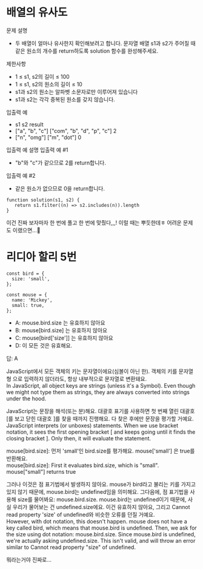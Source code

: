 # 배열의 유사도

문제 설명
- 두 배열이 얼마나 유사한지 확인해보려고 합니다. 문자열 배열 s1과 s2가 주어질 때 같은 원소의 개수를 return하도록 solution 함수를 완성해주세요.

제한사항
- 1 ≤ s1, s2의 길이 ≤ 100
- 1 ≤ s1, s2의 원소의 길이 ≤ 10
- s1과 s2의 원소는 알파벳 소문자로만 이루어져 있습니다
- s1과 s2는 각각 중복된 원소를 갖지 않습니다.

입출력 예
- s1	s2	result
- ["a", "b", "c"]	["com", "b", "d", "p", "c"]	2
- ["n", "omg"]	["m", "dot"]	0

입출력 예 설명
입출력 예 #1 <br>
- "b"와 "c"가 같으므로 2를 return합니다.

입출력 예 #2 <br>
- 같은 원소가 없으므로 0을 return합니다.

```
function solution(s1, s2) {
   return s1.filter((n) => s2.includes(n)).length
}
```
이건 진짜 보자마자 한 번에 풀고 한 번에 맞췄다,,,! 이럴 때는 뿌듯한데ㅎ 어려운 문제도 이랬으면...🥹

# 리디아 할리 5번
```
const bird = {
  size: 'small',
};

const mouse = {
  name: 'Mickey',
  small: true,
};
```
- A: mouse.bird.size 는 유효하지 않아요
- B: mouse[bird.size] 는 유효하지 않아요
- C: mouse[bird['size']] 는 유효하지 않아요
- D: 이 모든 것은 유효해요.

답: A

JavaScript에서 모든 객체의 키는 문자열이에요(심볼이 아닌 한). 객체의 키를 문자열 형 으로 입력하지 않더라도, 항상 내부적으로 문자열로 변환돼요.<br>
In JavaScript, all object keys are strings (unless it's a Symbol). Even though we might not type them as strings, they are always converted into strings under the hood.

JavaScript는 문장을 해석(또는 분)해요. 대괄호 표기를 사용하면 첫 번째 열린 대괄호 [를 보고 닫힌 대괄호 ]를 찾을 때까지 진행해요. 다 찾은 후에만 문장을 평가할 거예요.<br>
JavaScript interprets (or unboxes) statements. When we use bracket notation, it sees the first opening bracket [ and keeps going until it finds the closing bracket ]. Only then, it will evaluate the statement.

mouse[bird.size]: 먼저 'small'인 bird.size를 평가해요. mouse['small'] 은 true를 반환해요.<br>
mouse[bird.size]: First it evaluates bird.size, which is "small". mouse["small"] returns true

그러나 이것은 점 표기법에서 발생하지 않아요. mouse가 bird라고 불리는 키를 가지고 있지 않기 때문에, mouse.bird는 undefined임을 의미해요. 그다음에, 점 표기법을 사용해 size를 물어봐요: mouse.bird.size. mouse.bird는 undefined이기 때문에, 사실 우리가 물어보는 건 undefined.size에요. 이건 유효하지 않아요, 그리고 Cannot read property 'size' of undefined와 비슷한 오류를 던질 거예요.<br>
However, with dot notation, this doesn't happen. mouse does not have a key called bird, which means that mouse.bird is undefined. Then, we ask for the size using dot notation: mouse.bird.size. Since mouse.bird is undefined, we're actually asking undefined.size. This isn't valid, and will throw an error similar to Cannot read property "size" of undefined.

뭐라는거야 진짜로...
